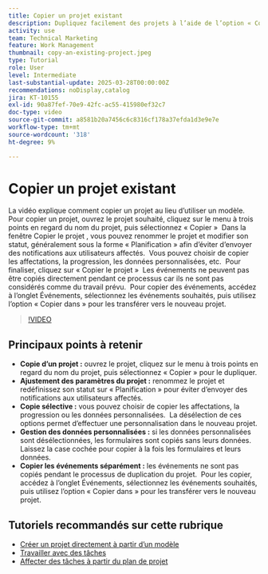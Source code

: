 ```yaml
---
title: Copier un projet existant
description: Dupliquez facilement des projets à l’aide de l’option « Copier » dans le menu à trois points, en renommant et en définissant le statut sur « Planification », en copiant des données et des formulaires personnalisés, et en transférant les événements séparément via l’onglet Événements pour une configuration de projet personnalisée.
activity: use
team: Technical Marketing
feature: Work Management
thumbnail: copy-an-existing-project.jpeg
type: Tutorial
role: User
level: Intermediate
last-substantial-update: 2025-03-28T00:00:00Z
recommendations: noDisplay,catalog
jira: KT-10155
exl-id: 90a87fef-70e9-42fc-ac55-415980ef32c7
doc-type: video
source-git-commit: a8581b20a7456c6c8316cf178a37efda1d3e9e7e
workflow-type: tm+mt
source-wordcount: '318'
ht-degree: 9%

---
```


# Copier un projet existant

La vidéo explique comment copier un projet au lieu d’utiliser un modèle. &#x200B; Pour copier un projet, ouvrez le projet souhaité, cliquez sur le menu à trois points en regard du nom du projet, puis sélectionnez « Copier » &#x200B; Dans la fenêtre Copier le projet , vous pouvez renommer le projet et modifier son statut, généralement sous la forme « Planification » afin d’éviter d’envoyer des notifications aux utilisateurs affectés. &#x200B; Vous pouvez choisir de copier les affectations, la progression, les données personnalisées, etc. &#x200B;
Pour finaliser, cliquez sur « Copier le projet » &#x200B;
Les événements ne peuvent pas être copiés directement pendant ce processus car ils ne sont pas considérés comme du travail prévu. &#x200B; Pour copier des événements, accédez à l’onglet Événements, sélectionnez les événements souhaités, puis utilisez l’option « Copier dans » pour les transférer vers le nouveau projet. &#x200B;


>[!VIDEO](https://video.tv.adobe.com/v/3456037/?quality=12&learn=on&enablevpops)

## Principaux points à retenir

* **Copie d’un projet :** ouvrez le projet, cliquez sur le menu à trois points en regard du nom du projet, puis sélectionnez « Copier » pour le dupliquer. &#x200B;
* **Ajustement des paramètres du projet :** renommez le projet et redéfinissez son statut sur « Planification » pour éviter d’envoyer des notifications aux utilisateurs affectés.
* **Copie sélective :** vous pouvez choisir de copier les affectations, la progression ou les données personnalisées. &#x200B; La désélection de ces options permet d’effectuer une personnalisation dans le nouveau projet.
* **Gestion des données personnalisées :** si les données personnalisées sont désélectionnées, les formulaires sont copiés sans leurs données. &#x200B; Laissez la case cochée pour copier à la fois les formulaires et leurs données. &#x200B;
* **Copier les événements séparément :** les événements ne sont pas copiés pendant le processus de duplication du projet. &#x200B; Pour les copier, accédez à l’onglet Événements, sélectionnez les événements souhaités, puis utilisez l’option « Copier dans » pour les transférer vers le nouveau projet. &#x200B;


## Tutoriels recommandés sur cette rubrique

* [Créer un projet directement à partir d’un modèle](/help/manage-work/create-and-manage-project-templates/create-a-project-directly-from-a-template.md)
* [Travailler avec des tâches](/help/manage-work/tasks/work-with-tasks.md)
* [Affecter des tâches à partir du plan de projet](/help/manage-work/tasks/assign-tasks-from-the-project-plan.md)

